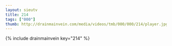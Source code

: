 ```yaml
--- 
layout: sieutv
title: 214
tags: ["000"]
thumb: http://drainmainvein.com/media/videos/tmb/000/000/214/player.jpg
---
```

{% include drainmainvein key="214" %} 

